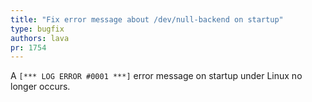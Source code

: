 ```yaml
---
title: "Fix error message about /dev/null-backend on startup"
type: bugfix
authors: lava
pr: 1754
---
```


A `[*** LOG ERROR #0001 ***]` error message on startup under Linux no longer
occurs.
